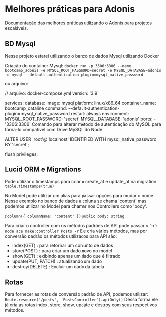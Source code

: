 # Melhores práticas para Adonis
Documentação das melhores práticas utilizando o Adonis para projetos escaláveis.

## BD Mysql
Nesse projeto estarei utilizando o banco de dados Mysql utilizando Docker

Criação do container Mysql:
`docker run -p 3306:3306 --name bootcamp_adonis -e MYSQL_ROOT_PASSWORD=secret -e MYSQL_DATABASE=adonis -d mysql --default-authentication-plugin=mysql_native_password`

ou arquivo:

// arquivo:  docker-compose.yml
version: '3.9'

services:
  database:
    image: mysql
    platform: linux/x86_64
    container_name: bootcamp_cataline
    command: --default-authentication-plugin=mysql_native_password
    restart: always
    environment:
      MYSQL_ROOT_PASSWORD: 'secret'
      MYSQL_DATABASE: 'adonis'
    ports:
      - '3306:3306'
Comando para alterar método de autenticação do MySQL para torna-lo compatível com Drive MySQL do Node.

ALTER USER 'root'@'localhost' IDENTIFIED WITH mysql_native_password BY 'secret';

flush privileges;

## Lucid ORM e Migrations
Pode utilizar o timestamps para criar o create_at e update_at na migration
`table.timestamps(true)`

No Model pode utilizar um alias para passar opções para mudar o nome. Nesse exemplo no banco de dados a coluna se chama 'content' mas podemos utilizar no Model para chamar nos Controllers como 'body'.

`@column({ columnName: 'content' })`
`public body: string`

Para criar o controller com os métodos padrões de API pode passar o '-r':
`node ace make:controller Posts -r`
Ele cria vários métodos, mas por conversão padrão os métodos utilizados para API são:
- index(GET) : para retornar um conjunto de dados
- store(POST) : para criar um dado novo no model
- show(GET) : exibindo apenas um dado que é filtrado
- update(PUT, PATCH) : atualizando um dado
- destroy(DELETE) : Excluir um dado da tabela

## Rotas
Para fornecer as rotas de conversão padrão de API, podemos utilizar:
`Route.resource('/posts', 'PostsController').apiOnly()`
Dessa forma ele já cria as rotas index, store, show, update e destroy com seus respectivos métodos.
